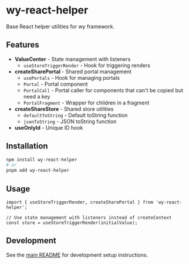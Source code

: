 # wy-react-helper

Base React helper utilities for wy framework.

## Features

- **ValueCenter** - State management with listeners
  - `useStoreTriggerRender` - Hook for triggering renders
- **createSharePortal** - Shared portal management
  - `usePortals` - Hook for managing portals
  - `Portal` - Portal component
  - `PortalCall` - Portal caller for components that can't be copied but need a key
  - `PortalFragment` - Wrapper for children in a fragment
- **createShareStore** - Shared store utilities
  - `defaultToString` - Default toString function
  - `jsonToString` - JSON toString function
- **useOnlyId** - Unique ID hook

## Installation

```bash
npm install wy-react-helper
# or
pnpm add wy-react-helper
```

## Usage

```tsx
import { useStoreTriggerRender, createSharePortal } from 'wy-react-helper';

// Use state management with listeners instead of createContext
const store = useStoreTriggerRender(initialValue);
```

## Development

See the [main README](../README.md) for development setup instructions.
